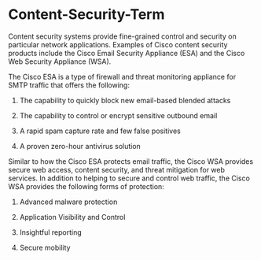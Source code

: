 # Content-Security-Term

Content security systems provide fine-grained control and security on particular network applications. Examples of Cisco content security products include the Cisco Email Security Appliance (ESA) and the Cisco Web Security Appliance (WSA).

The Cisco ESA is a type of firewall and threat monitoring appliance for SMTP traffic that offers the following:

1. The capability to quickly block new email-based blended attacks

2. The capability to control or encrypt sensitive outbound email

3. A rapid spam capture rate and few false positives

4. A proven zero-hour antivirus solution

Similar to how the Cisco ESA protects email traffic, the Cisco WSA provides secure web access, content security, and threat mitigation for web services. In addition to helping to secure and control web traffic, the Cisco WSA provides the following forms of protection:

1. Advanced malware protection

2. Application Visibility and Control

3. Insightful reporting

4. Secure mobility

